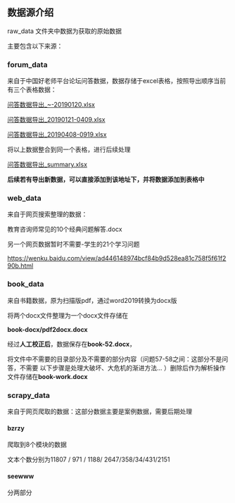 ## 数据源介绍

raw_data 文件夹中数据为获取的原始数据

主要包含以下来源：

### forum_data 

来自于中国好老师平台论坛问答数据，数据存储于excel表格，按照导出顺序当前有三个表格数据：

 [问答数据导出_~-20190120.xlsx](forum_data\问答数据导出_~-20190120.xlsx) 


 [问答数据导出_20190121-0409.xlsx](forum_data\问答数据导出_20190121-0409.xlsx) 

 [问答数据导出_20190408-0919.xlsx](forum_data\问答数据导出_20190408-0919.xlsx) 



将以上数据整合到同一个表格，进行后续处理

 [问答数据导出_summary.xlsx](forum_data\问答数据导出_summary.xlsx) 

**后续若有导出新数据，可以直接添加到该地址下，并将数据添加到表格中**



### web_data 

来自于网页搜索整理的数据：

教育咨询师常见的10个经典问题解答.docx

另一个网页数据暂时不需要-学生的21个学习问题

https://wenku.baidu.com/view/ad446148974bcf84b9d528ea81c758f5f61f290b.html



### book_data

来自书籍数据，原为扫描版pdf，通过word2019转换为docx版

将两个docx文件整理为一个docx文件存储在

**book-docx/pdf2docx.docx**

经过**人工校正后**，数据保存在**book-52.docx**，

将文件中不需要的目录部分及不需要的部分内容（问题57-58之间：这部分不是问答，不需要
以下步骤是处理大破坏、大危机的渐进方法... ）删除后作为解析操作文件存储在**book-work.docx**



### scrapy_data 

来自于网页爬取的数据：这部分数据主要是案例数据，需要后期处理

#### bzrzy

爬取到8个模块的数据

文本个数分别为11807 / 971 / 1188/ 2647/358/34/431/2151



#### seewww

分两部分
